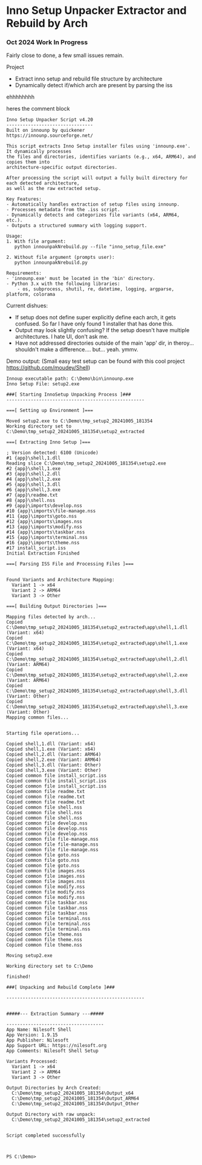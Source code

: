 # Inno Setup Unpacker Extractor and Rebuild by Arch
### Oct 2024 Work In Progress
Fairly close to done, a few small issues remain.

Project
* Extract inno setup and rebuild file structure by architecture
* Dynamically detect if/which arch are present by parsing the iss

ehhhhhhhh

heres the comment block

    Inno Setup Unpacker Script v4.20
    --------------------------------
    Built on innounp by quickener
    https://innounp.sourceforge.net/
    
    This script extracts Inno Setup installer files using 'innounp.exe'. It dynamically processes
    the files and directories, identifies variants (e.g., x64, ARM64), and copies them into 
    architecture-specific output directories.
    
    After processing the script will output a fully built directory for each detected architecture,
    as well as the raw extracted setup.
    
    Key Features:
    - Automatically handles extraction of setup files using innounp.
    - Processes metadata from the .iss script.
    - Dynamically detects and categorizes file variants (x64, ARM64, etc.).
    - Outputs a structured summary with logging support.
    
    Usage:
    1. With file argument:
       python innounpakNrebuild.py --file "inno_setup_file.exe"
    
    2. Without file argument (prompts user):
       python innounpakNrebuild.py
    
    Requirements:
    - 'innounp.exe' must be located in the 'bin' directory.
    - Python 3.x with the following libraries:
        - os, subprocess, shutil, re, datetime, logging, argparse, platform, colorama

Current dishues:
* If setup does not define super explicitly define each arch, it gets confused. So far I have only found 1 installer that has done this.
* Output may look slightly confusing? If the setup doesn't have multiple architectures. I hate UI, don't ask me.
* Have not addressed directories outside of the main 'app' dir, in theroy... shouldn't make a difference.... but... yeah. ymmv.

Demo output:
(Small easy test setup can be found with this cool project https://github.com/moudey/Shell)

    Innoup executable path: C:\Demo\bin\innounp.exe
    Inno Setup File: setup2.exe
    
    ###[ Starting InnoSetup Unpacking Process ]###
    ---------------------------------------------------
    
    ===[ Setting up Environment ]===
    
    Moved setup2.exe to C:\Demo\tmp_setup2_20241005_181354
    Working directory set to C:\Demo\tmp_setup2_20241005_181354\setup2_extracted
    
    ===[ Extracting Inno Setup ]===
    
    ; Version detected: 6100 (Unicode)
    #1 {app}\shell,1.dll
    Reading slice C:\Demo\tmp_setup2_20241005_181354\setup2.exe
    #2 {app}\shell,1.exe
    #3 {app}\shell,2.dll
    #4 {app}\shell,2.exe
    #5 {app}\shell,3.dll
    #6 {app}\shell,3.exe
    #7 {app}\readme.txt
    #8 {app}\shell.nss
    #9 {app}\imports\develop.nss
    #10 {app}\imports\file-manage.nss
    #11 {app}\imports\goto.nss
    #12 {app}\imports\images.nss
    #13 {app}\imports\modify.nss
    #14 {app}\imports\taskbar.nss
    #15 {app}\imports\terminal.nss
    #16 {app}\imports\theme.nss
    #17 install_script.iss
    Initial Extraction Finished
    
    ===[ Parsing ISS File and Processing Files ]===
    
    
    Found Variants and Architecture Mapping:
      Variant 1 -> x64
      Variant 2 -> ARM64
      Variant 3 -> Other
    
    ===[ Building Output Directories ]===
    
    Mapping files detected by arch...
    Copied C:\Demo\tmp_setup2_20241005_181354\setup2_extracted\app\shell,1.dll (Variant: x64)
    Copied C:\Demo\tmp_setup2_20241005_181354\setup2_extracted\app\shell,1.exe (Variant: x64)
    Copied C:\Demo\tmp_setup2_20241005_181354\setup2_extracted\app\shell,2.dll (Variant: ARM64)
    Copied C:\Demo\tmp_setup2_20241005_181354\setup2_extracted\app\shell,2.exe (Variant: ARM64)
    Copied C:\Demo\tmp_setup2_20241005_181354\setup2_extracted\app\shell,3.dll (Variant: Other)
    Copied C:\Demo\tmp_setup2_20241005_181354\setup2_extracted\app\shell,3.exe (Variant: Other)
    Mapping common files...
    
    
    Starting file operations...
    
    Copied shell,1.dll (Variant: x64)
    Copied shell,1.exe (Variant: x64)
    Copied shell,2.dll (Variant: ARM64)
    Copied shell,2.exe (Variant: ARM64)
    Copied shell,3.dll (Variant: Other)
    Copied shell,3.exe (Variant: Other)
    Copied common file install_script.iss
    Copied common file install_script.iss
    Copied common file install_script.iss
    Copied common file readme.txt
    Copied common file readme.txt
    Copied common file readme.txt
    Copied common file shell.nss
    Copied common file shell.nss
    Copied common file shell.nss
    Copied common file develop.nss
    Copied common file develop.nss
    Copied common file develop.nss
    Copied common file file-manage.nss
    Copied common file file-manage.nss
    Copied common file file-manage.nss
    Copied common file goto.nss
    Copied common file goto.nss
    Copied common file goto.nss
    Copied common file images.nss
    Copied common file images.nss
    Copied common file images.nss
    Copied common file modify.nss
    Copied common file modify.nss
    Copied common file modify.nss
    Copied common file taskbar.nss
    Copied common file taskbar.nss
    Copied common file taskbar.nss
    Copied common file terminal.nss
    Copied common file terminal.nss
    Copied common file terminal.nss
    Copied common file theme.nss
    Copied common file theme.nss
    Copied common file theme.nss
    
    Moving setup2.exe
    
    Working directory set to C:\Demo
    
    finished!
    
    ###[ Unpacking and Rebuild Complete ]###
    
    ---------------------------------------------------
    
    
    #####--- Extraction Summary ---#####
    
    ------------------------------------
    App Name: Nilesoft Shell
    App Version: 1.9.15
    App Publisher: Nilesoft
    App Support URL: https://nilesoft.org
    App Comments: Nilesoft Shell Setup
    
    Variants Processed:
      Variant 1 -> x64
      Variant 2 -> ARM64
      Variant 3 -> Other
    
    Output Directories by Arch Created:
      C:\Demo\tmp_setup2_20241005_181354\Output_x64
      C:\Demo\tmp_setup2_20241005_181354\Output_ARM64
      C:\Demo\tmp_setup2_20241005_181354\Output_Other
    
    Output Directory with raw unpack:
      C:\Demo\tmp_setup2_20241005_181354\setup2_extracted
    
    
    Script completed successfully
    
    
    
    PS C:\Demo>





